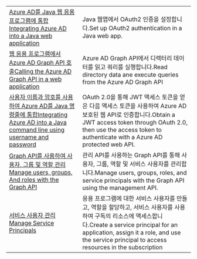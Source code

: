 |  |  |
|---------|---------|
| <span data-ttu-id="547cd-101">[Azure AD를 Java 웹 응용 프로그램에 통합][1]</span><span class="sxs-lookup"><span data-stu-id="547cd-101">[Integrating Azure AD into a Java web application][1]</span></span> | <span data-ttu-id="547cd-102">Java 웹앱에서 OAuth2 인증을 설정합니다.</span><span class="sxs-lookup"><span data-stu-id="547cd-102">Set up OAuth2 authentication in a Java web app.</span></span>
| <span data-ttu-id="547cd-103">[웹 응용 프로그램에서 Azure AD Graph API 호출][2]</span><span class="sxs-lookup"><span data-stu-id="547cd-103">[Calling the Azure AD Graph API in a web application][2]</span></span> | <span data-ttu-id="547cd-104">Azure AD Graph API에서 디렉터리 데이터를 읽고 쿼리를 실행합니다.</span><span class="sxs-lookup"><span data-stu-id="547cd-104">Read directory data ane execute queries from the Azure AD Graph API</span></span> |
| <span data-ttu-id="547cd-105">[사용자 이름과 암호를 사용하여 Azure AD를 Java 명령줄에 통합][3]</span><span class="sxs-lookup"><span data-stu-id="547cd-105">[Integrating Azure AD into a Java command line using username and password][3]</span></span> | <span data-ttu-id="547cd-106">OAuth 2.0을 통해 JWT 액세스 토큰을 얻은 다음 액세스 토큰을 사용하여 Azure AD 보호된 웹 API로 인증합니다.</span><span class="sxs-lookup"><span data-stu-id="547cd-106">Obtain a JWT access token through OAuth 2.0, then use the access token to authenticate with a Azure AD protected web API.</span></span> |
| <span data-ttu-id="547cd-107">[Graph API를 사용하여 사용자, 그룹 및 역할 관리][4]</span><span class="sxs-lookup"><span data-stu-id="547cd-107">[Manage users, groups, And roles with the Graph API][4]</span></span> | <span data-ttu-id="547cd-108">관리 API를 사용하는 Graph API를 통해 사용자, 그룹, 역할 및 서비스 사용자를 관리합니다.</span><span class="sxs-lookup"><span data-stu-id="547cd-108">Manage users, groups, roles, and service principals with the Graph API using the management API.</span></span> 
| <span data-ttu-id="547cd-109">[서비스 사용자 관리][5]</span><span class="sxs-lookup"><span data-stu-id="547cd-109">[Manage Service Principals][5]</span></span> | <span data-ttu-id="547cd-110">응용 프로그램에 대한 서비스 사용자를 만들고, 역할을 할당하고, 서비스 사용자를 사용하여 구독의 리소스에 액세스합니다.</span><span class="sxs-lookup"><span data-stu-id="547cd-110">Create a service principal for an application, assign it a role, and use the service principal to access resources in the subscription</span></span> | 

[1]: https://azure.microsoft.com/resources/samples/active-directory-java-webapp-openidconnect/
[2]: https://azure.microsoft.com/resources/samples/active-directory-java-graphapi-web/
[3]: https://azure.microsoft.com/resources/samples/active-directory-java-native-headless/
[4]: https://azure.microsoft.com/resources/samples/aad-java-browse-graph-and-manage-roles/
[5]: https://azure.microsoft.com/resources/samples/aad-java-manage-service-principals/